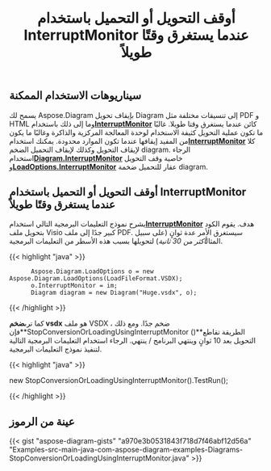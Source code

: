 ﻿---
title: أوقف التحويل أو التحميل باستخدام InterruptMonitor عندما يستغرق وقتًا طويلاً
type: docs
weight: 30
url: /ar/java/stop-conversion-or-loading-using-interruptmonitor-when-it-is-taking-too-long/
---
## **سيناريوهات الاستخدام الممكنة**

يسمح لك Aspose.Diagram بإيقاف تحويل Diagram إلى تنسيقات مختلفة مثل PDF و HTML وما إلى ذلك باستخدام[**InterruptMonitor**](https://reference.aspose.com/diagram/java/com.aspose.diagram/InterruptMonitor) كائن عندما يستغرق وقتا طويلا. غالبًا ما تكون عملية التحويل كثيفة الاستخدام لوحدة المعالجة المركزية والذاكرة وغالبًا ما يكون من المفيد إيقافها عندما تكون الموارد محدودة. يمكنك استخدام[**InterruptMonitor**](https://reference.aspose.com/diagram/java/com.aspose.diagram/InterruptMonitor) كلا لإيقاف التحويل وكذلك لإيقاف التحميل الضخم diagram. الرجاء استخدام[**Diagram.InterruptMonitor**](https://reference.aspose.com/diagram/java/com.aspose.diagram/loadoptions#InterruptMonitor) خاصية وقف التحويل و[**LoadOptions.InterruptMonitor**](https://reference.aspose.com/diagram/java/com.aspose.diagram/loadoptions#InterruptMonitor) عقار للتحميل ضخمة diagram.

## **أوقف التحويل أو التحميل باستخدام InterruptMonitor عندما يستغرق وقتًا طويلاً**

يشرح نموذج التعليمات البرمجية التالي استخدام[**InterruptMonitor**](https://reference.aspose.com/diagram/java/com.aspose.diagram/InterruptMonitor) هدف. يقوم الكود بتحويل ملف Visio كبير جدًا إلى ملف PDF. سيستغرق الأمر عدة ثوانٍ (على سبيل المثال*أكثر من 30 ثانية*) لتحويلها بسبب هذه الأسطر من التعليمات البرمجية.

{{< highlight "java" >}}

	      Aspose.Diagram.LoadOptions o = new Aspose.Diagram.LoadOptions(LoadFileFormat.VSDX);
	      o.InterruptMonitor = im;
	      Diagram diagram = new Diagram("Huge.vsdx", o);

{{< /highlight >}}

 كما ترى**ضخم vsdx** هو ملف VSDX ضخم جدًا. ومع ذلك ، فإن**StopConversionOrLoadingUsingInterruptMonitor ()**الطريقة تقاطع التحويل بعد 10 ثوانٍ وينتهي البرنامج / ينتهي. الرجاء استخدام التعليمات البرمجية التالية لتنفيذ نموذج التعليمات البرمجية.

{{< highlight "java" >}}

 new StopConversionOrLoadingUsingInterruptMonitor().TestRun();

{{< /highlight >}}

## **عينة من الرموز**
{{< gist "aspose-diagram-gists" "a970e3b0531843f718d7f46abf12d56a" "Examples-src-main-java-com-aspose-diagram-examples-Diagrams-StopConversionOrLoadingUsingInterruptMonitor.java" >}}
